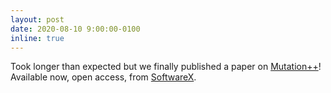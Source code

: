 ```yaml
---
layout: post
date: 2020-08-10 9:00:00-0100
inline: true
---
```


Took longer than expected but we finally published a paper on [Mutation++](https://github.com/mutationpp/Mutationpp)! Available now, open access, from [SoftwareX](https://www.sciencedirect.com/science/article/pii/S2352711020302880).




